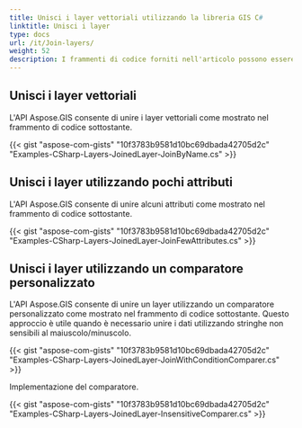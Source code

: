```yaml
---
title: Unisci i layer vettoriali utilizzando la libreria GIS C#
linktitle: Unisci i layer
type: docs
url: /it/Join-layers/
weight: 52
description: I frammenti di codice forniti nell'articolo possono essere utilizzati per unire i layer vettoriali GIS utilizzando l'API C#.
---
```


## **Unisci i layer vettoriali**
L'API Aspose.GIS consente di unire i layer vettoriali come mostrato nel frammento di codice sottostante.

{{< gist "aspose-com-gists" "10f3783b9581d10bc69dbada42705d2c" "Examples-CSharp-Layers-JoinedLayer-JoinByName.cs" >}}


## **Unisci i layer utilizzando pochi attributi**
L'API Aspose.GIS consente di unire alcuni attributi come mostrato nel frammento di codice sottostante.

{{< gist "aspose-com-gists" "10f3783b9581d10bc69dbada42705d2c" "Examples-CSharp-Layers-JoinedLayer-JoinFewAttributes.cs" >}}

## **Unisci i layer utilizzando un comparatore personalizzato**
L'API Aspose.GIS consente di unire un layer utilizzando un comparatore personalizzato come mostrato nel frammento di codice sottostante. Questo approccio è utile quando è necessario unire i dati utilizzando stringhe non sensibili al maiuscolo/minuscolo.

{{< gist "aspose-com-gists" "10f3783b9581d10bc69dbada42705d2c" "Examples-CSharp-Layers-JoinedLayer-JoinWithConditionComparer.cs" >}}

Implementazione del comparatore.

{{< gist "aspose-com-gists" "10f3783b9581d10bc69dbada42705d2c" "Examples-CSharp-Layers-JoinedLayer-InsensitiveComparer.cs" >}}
